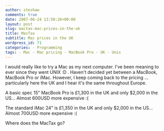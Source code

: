 ```yaml
---
author: steshaw
comments: true
date: 2007-06-24 13:50:26+00:00
layout: post
slug: mactax-mac-prices-in-the-uk
title: MacTax
subtitle: Mac prices in the UK
wordpress_id: 71
categories: - Programming
tags: - Mac - Mac pricing - MacBook Pro - UK - Unix
---
```


I would really like to try a Mac as my next computer. I've been meaning to ever since they went UNIX :D . Haven't decided yet between a MacBook, MacBook Pro or iMac. However, I keep coming back to the pricing ... particularly here the UK and I hear it's the same throughout Europe.

A basic spec 15" MacBook Pro is £1,300 in the UK and only $2,000 in the US...
Almost 600USD more expensive :(

The standard iMac 24" is £1,350 in the UK and only $2,000 in the US...
Almost 700USD more expensive :(

Where does the MacTax go?
